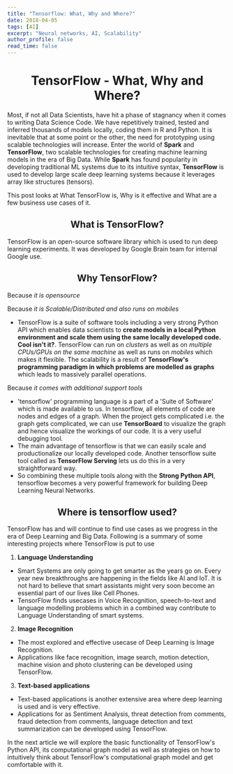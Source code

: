 ```yaml
---
title: "Tensorflow: What, Why and Where?"
date: 2018-04-05
tags: [AI]
excerpt: "Neural networks, AI, Scalability"
author_profile: false
read_time: false
---
```


# <center> TensorFlow - What, Why and Where? </center>

Most, if not all Data Scientists, have hit a phase of stagnancy when it comes to writing Data Science Code. We have repetitively trained, tested and inferred thousands of models locally, coding them in R and Python. It is inevitable that at some point or the other, the need for prototyping using scalable technologies will increase. Enter the world of **Spark** and **TensorFlow**, two scalable technologies for creating machine learning models in the era of Big Data. While **Spark** has found popularity in developing traditional ML systems due to its intuitive syntax, **TensorFlow** is used to develop large scale deep learning systems because it leverages array like structures (tensors).

This post looks at What TensorFlow is, Why is it effective and What are a few business use cases of it.

## <center> What is TensorFlow? </center>

TensorFlow is an open-source software library which is used to run deep learning experiments. It was developed by Google Brain team for internal Google use.

## <center> Why TensorFlow? </center>

Because *it is opensource*

Because *it is Scalable/Distributed and also runs on mobiles*

* TensorFlow is a suite of software tools including a very strong Python API which enables data scientists to **create models
in a local Python environment and scale them using the same locally developed code. Cool isn't it?**. TensorFlow can run on
*clusters* as well as on *multiple CPUs/GPUs on the same machine* as well as runs on *mobiles* which makes it flexible. The scalability is a result of **TensorFlow's programming paradigm in which problems are modelled as graphs** which leads to massively parallel operations.

Because *it comes with additional support tools*

* 'tensorflow' programming language is a part of a 'Suite of Software' which is made available to us. In tensorflow, all elements of code are nodes and edges of a graph. When the project gets complicated i.e. the graph gets complicated, we can use **TensorBoard** to visualize the graph and hence visualize the workings of our code. It is a very useful debugging tool.
* The main advantage of tensorflow is that we can easily scale and productionalize our locally developed code. Another tensorflow suite tool called as **TensorFlow Serving** lets us do this in a very straightforward way.
* So combining these multiple tools along with the **Strong Python API**, tensorflow becomes a very powerful framework for building Deep Learning Neural Networks.

## <center> Where is tensorflow used? </center>

TensorFlow has and will continue to find use cases as we progress in the era of Deep Learning and Big Data. Following is a summary of some interesting projects where TensorFlow is put to use



1. **Language Understanding**
* Smart Systems are only going to get smarter as the years go on. Every year new breakthroughs are happening in the fields like AI and IoT. It is not hard to believe that smart assistants might very soon become an essential part of our lives like Cell Phones.
* TensorFlow finds usecases in Voice Recognition, speech-to-text and language modelling problems which in a combined way contribute to Language Understanding of smart systems.



2. **Image Recognition**
* The most explored and effective usecase of Deep Learning is Image Recognition.
* Applications like face recognition, image search, motion detection, machine vision and photo clustering can be developed using TensorFlow.



3. **Text-based applications**
* Text-based applications is another extensive area where deep learning is used and is very effective.
* Applications for as Sentiment Analysis, threat detection from comments, fraud detection from comments, language detection and text summarization can be developed using TensorFlow.





In the next article we will explore the basic functionality of TensorFlow's Python API, its computational graph model as well as strategies on how to intuitively think about TensorFlow's computational graph model and get comfortable with it.
